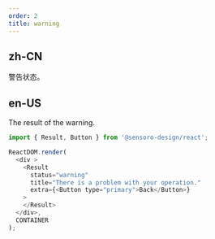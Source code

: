 ```yaml
---
order: 2
title: warning
---
```


## zh-CN

警告状态。

## en-US

The result of the warning.

```js
import { Result, Button } from '@sensoro-design/react';

ReactDOM.render(
  <div >
    <Result
      status="warning"
      title="There is a problem with your operation."
      extra={<Button type="primary">Back</Button>}
    >
    </Result>
  </div>,
  CONTAINER
);
```
